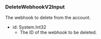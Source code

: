 ### DeleteWebhookV2Input
The webhook to delete from the account.

- id: System.Int32
  - The ID of the webhook to be deleted.
